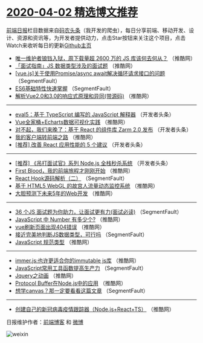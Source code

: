 # [2020-04-02 精选博文推荐](https://toutiao.qdkfweb.cn/date/2020/04/02)

[前端日报](https://qdkfweb.cn/c/news)栏目数据来自[码农头条](https://toutiao.qdkfweb.cn/)（我开发的爬虫），每日分享前端、移动开发、设计、资源和资讯等，为开发者提供动力，点击Star按钮来关注这个项目，点击Watch来收听每日的更新[Github主页](https://github.com/kujian/frontendDaily)
* [唯一维护者锒铛入狱，周下载量超 2600 万的 JS 库该何去何从？](https://toutiao.qdkfweb.cn/140548.html) （推酷网）
* [「面试指南」JS 数据类型涉及的面试题](https://toutiao.qdkfweb.cn/140552.html) （推酷网）
* [[vue.js]关于使用Promise/async await解决循环请求接口的问题](https://toutiao.qdkfweb.cn/140533.html) （SegmentFault）
* [ES6基础特性快速掌握](https://toutiao.qdkfweb.cn/140534.html) （SegmentFault）
* [解析Vue2.0和3.0的响应式原理和异同(带源码)](https://toutiao.qdkfweb.cn/140549.html) （推酷网）

***
* [eval5：基于 TypeScript 编写的 JavaScript 解释器](https://toutiao.qdkfweb.cn/140535.html) （开发者头条）
* [Vue全家桶+Echarts数据可视化实践](https://toutiao.qdkfweb.cn/140550.html) （推酷网）
* [对不起，我们来晚了：基于 React 的组件库 Zarm 2.0 发布](https://toutiao.qdkfweb.cn/140536.html) （开发者头条）
* [我的客户端转前端之路](https://toutiao.qdkfweb.cn/140551.html) （推酷网）
* [[推荐]  改善 React 应用性能的 5 个建议](https://toutiao.qdkfweb.cn/140537.html) （开发者头条）

***
* [[推荐] 《吊打面试官》系列 Node.js 全栈秒杀系统](https://toutiao.qdkfweb.cn/140538.html) （开发者头条）
* [First Blood，我的前端旅程才刚刚开始](https://toutiao.qdkfweb.cn/140553.html) （推酷网）
* [React Hook源码解析（二）](https://toutiao.qdkfweb.cn/140528.html) （SegmentFault）
* [基于 HTML5 WebGL 的故宫人流量动态监控系统](https://toutiao.qdkfweb.cn/140543.html) （推酷网）
* [大胆预测下未来5年的Web开发](https://toutiao.qdkfweb.cn/140554.html) （推酷网）

***
* [36 个JS 面试题为你助力，让面试更有力(面试必读)](https://toutiao.qdkfweb.cn/140529.html) （SegmentFault）
* [JavaScript 中 Number 有多少个?](https://toutiao.qdkfweb.cn/140544.html) （推酷网）
* [vue刷新页面出现404错误](https://toutiao.qdkfweb.cn/140555.html) （推酷网）
* [接近完美地判断JS数据类型，可行吗](https://toutiao.qdkfweb.cn/140530.html) （SegmentFault）
* [JavaScript 规范类型](https://toutiao.qdkfweb.cn/140545.html) （推酷网）

***
* [immer.js:也许更适合你的immutable js库](https://toutiao.qdkfweb.cn/140556.html) （推酷网）
* [JavaScript常用工具函数提高生产力](https://toutiao.qdkfweb.cn/140531.html) （SegmentFault）
* [Jquery之动画](https://toutiao.qdkfweb.cn/140546.html) （推酷网）
* [Protocol Buffer在Node.js中的应用](https://toutiao.qdkfweb.cn/140557.html) （推酷网）
* [想学canvas？那一定要看看这篇文章](https://toutiao.qdkfweb.cn/140532.html) （SegmentFault）

***
* [创建自己的新冠病毒疫情跟踪器（Node.js+React+TS）](https://toutiao.qdkfweb.cn/140547.html) （推酷网）

日报维护作者：[前端博客](https://qdkfweb.cn/) 和 [微博](https://qdkfweb.cn/go/weibo)

![weixin](https://user-images.githubusercontent.com/3055447/38468989-651132ac-3b80-11e8-8e6b-15122322a9d7.png)